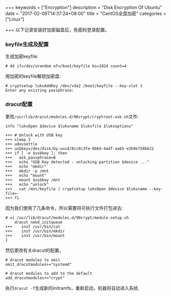 +++
keywords = ["Encryption"]
description = "Disk Encryption Of Ubuntu"
date = "2017-02-09T14:37:24+08:00"
title = "CentOS全盘加密"
categories = ["Linux"]

+++
以下记录安装好加密磁盘后，免密码登录配置。    

### keyfile生成及配置
生成加密keyfile:    

```
# dd if=/dev/urandom of=/boot/keyfile bs=1024 count=4
```
用加密的keyfile解锁加密盘:    

```
# cryptsetup luksAddKey /dev/vda2 /boot/keyfile --key-slot 1
Enter any existing passphrase: 
```
### dracut配置
更改`/usr/lib/dracut/modules.d/90crypt/cryptroot-ask.sh`文件:    

```
info "luksOpen $device $luksname $luksfile $luksoptions"

+++ # Unlock with USB key
+++ sleep 3
+++ udevsettle
+++ usbkey=/dev/disk/by-uuid/8cc8c3fe-8b6d-4adf-aab5-e3b9e758b622
+++ if [ -e $usbkey ]; then
+++   ask_passphrase=0
+++   echo "USB Key detected - unlocking partition $device ..."
+++   echo "mkdir"
+++   mkdir -p /mnt
+++   echo "mount"
+++   mount $usbkey /mnt
+++   echo "unlock"
+++   cat /mnt/keyfile | cryptsetup luksOpen $device $luksname --key-file=-
+++ fi
```

因为我们使用了几条命令，所以需要将可执行文件打包进去:    

```
# vi /usr/lib/dracut/modules.d/90crypt/module-setup.sh
    dracut_need_initqueue
+++    inst /usr/bin/cat
+++    inst /usr/bin/mkdir
+++    inst /usr/bin/mount
}
```

然后更改有关dracut的配置，  

```
# dracut modules to omit
omit_dracutmodules+="systemd"

# dracut modules to add to the default
add_dracutmodules+="crypt"
```
执行`dracut -f`生成新的initramfs，重新启动，机器将自动进入系统.    
